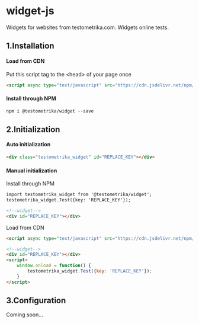 # widget-js
Widgets for websites from testometrika.com. Widgets online tests.

1.Installation
-----------------------------------

#### Load from CDN
Put this script tag to the \<head\> of your page once
```html
<script async type="text/javascript" src="https://cdn.jsdelivr.net/npm/@testometrika/widget@1/index.min.js"></script>
```

#### Install through NPM
```html
npm i @testometrika/widget --save
```

2.Initialization
-----------------------------------
#### Auto initialization
```html
<div class="testometrika_widget" id="REPLACE_KEY"></div>
```

#### Manual initialization
Install through NPM
```html
import testometrika_widget from '@testometrika/widget';
testometrika_widget.Test({key: 'REPLACE_KEY'});

<!--widget-->
<div id="REPLACE_KEY"></div>

```

Load from CDN
```html
<script async type="text/javascript" src="https://cdn.jsdelivr.net/npm/@testometrika/widget@1/index.min.js"></script>

<!--widget-->
<div id="REPLACE_KEY"></div>
<script>
    window.onload = function() {
        testometrika_widget.Test({key: 'REPLACE_KEY'});
    }
</script>
```
3.Configuration
-----------------------------------
Coming soon...
